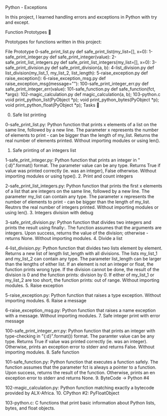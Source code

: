 Python - Exceptions

In this project, I learned handling errors and exceptions in Python with try and except.

Function Prototypes 💾

Prototypes for functions written in this project:

File	Prototype
0-safe_print_list.py	def safe_print_list(my_list=[], x=0):
1-safe_print_integer.py	def safe_print_integer(value):
2-safe_print_list_integers.py	def safe_print_list_integers(my_list=[], x=0):
3-safe_print_division.py	def safe_print_division(a, b):
4-list_division.py	def list_division(my_list_1, my_list_2, list_length):
5-raise_exception.py	def raise_exception():
6-raise_exception_msg.py	def raise_exception_msg(message=""):
100-safe_print_integer_err.py	def safe_print_integer_err(value):
101-safe_function.py	def safe_function(fct, *args):
102-magic_calculation.py	def magic_calculation(a, b);
103-python.c	
void print_python_list(PyObject *p);
void print_python_bytes(PyObject *p);
void print_python_float(PyObject *p);
Tasks 📃

0. Safe list printing

0-safe_print_list.py: Python function that prints x elements of a list on the same line, followed by a new line.
The parameter x represents the number of elements to print - can be bigger than the length of my_list.
Returns the real number of elements printed.
Without importing modules or using len().
1. Safe printing of an integers list

1-safe_print_integer.py: Python function that prints an integer in "{:d}".format() format.
The parameter value can be any type.
Returns True if value was printed correctly (ie. was an integer), False otherwise.
Without importing modules or using type().
2. Print and count integers

2-safe_print_list_integers.py: Python function that prints the first x elements of a list that are integers on the same line, followed by a new line.
The parameter my_list can contain any type.
The parameter x represents the number of elements to print - can be bigger than the length of my_list.
Reutnrs the real number of integers printed.
Without importing modules or using len().
3. Integers division with debug

3-safe_print_division.py: Python function that divides two integers and prints the result using finally:.
The function assumes that the arguments are integers.
Upon success, returns the value of the division; otherwise - returns None.
Without importing modules.
4. Divide a list

4-list_division.py: Python function that divides two lists element by element.
Returns a new list of length list_length with all divisions.
The lists my_list_1 and my_list_2 can contain any type.
The parameter list_length can be larger than the lengths of either list.
If an element is not an integer or float, the function prints wrong type.
If the division cannot be done, the result of the division is 0 and the function prints: division by 0.
If either of my_list_1 or my_list_2 are too short, the function prints: out of range.
Without importing modules.
5. Raise exception

5-raise_exception.py: Python function that raises a type exception.
Without importing modules.
6. Raise a message

6-raise_exception_msg.py: Python function that raises a name exception with a message.
Without importing modules.
7. Safe integer print with error message

100-safe_print_integer_err.py: Python function that prints an integer with type-checking in "{:d}".format()) format.
The paramter value can be any type.
Returns True if value was printed correctly (ie. was an integer).
Otherwise, prints an exception error to stderr and returns False.
Without importing modules.
8. Safe function

101-safe_function.py: Python function that executes a function safely.
The function assumes that the parameter fct is always a pointer to a function.
Upon success, returns the result of the function.
Otherwise, prints an en exception error to stderr and returns None.
9. ByteCode -> Python #4

102-magic_calculation.py: Python function matching exactly a bytecode provided by ALX-Africa.
10. CPython #2: PyFloatObject

103-python.c: C functions that print basic information about Python lists, bytes, and float objects.
